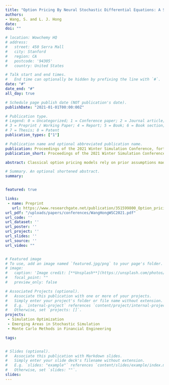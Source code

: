 ```yaml
---
title: "Option Pricing By Neural Stochastic Differential Equations: A Simulation-optimization Approach"
authors:
- Wang, S. and L. J. Hong
date:
doi: ""

# location: Wowchemy HQ
# address:
#   street: 450 Serra Mall
#   city: Stanford
#   region: CA
#   postcode: '94305'
#   country: United States

# Talk start and end times.
#   End time can optionally be hidden by prefixing the line with `#`.
date: "#"
date_end: "#"
all_day: true

# Schedule page publish date (NOT publication's date).
publishDate: "2021-01-01T00:00:00Z"

# Publication type.
# Legend: 0 = Uncategorized; 1 = Conference paper; 2 = Journal article;
# 3 = Preprint / Working Paper; 4 = Report; 5 = Book; 6 = Book section;
# 7 = Thesis; 8 = Patent
publication_types: ["1"]

# Publication name and optional abbreviated publication name.
publication: Proceedings of the 2021 Winter Simulation Conference, forthcoming
publication_short: Proceedings of the 2021 Winter Simulation Conference, forthcoming

abstract: Classical option pricing models rely on prior assumptions made on the dynamics of the underlying assets and the rationality of the market. While empirical evidence showed that these models may explain the option prices to certain extend, their performance may be poor when the actual situation deviates from the assumptions. Neural network models are capable of learning the underlying relationship through the data without prior assumptions. However, to avoid over-fitting, these models often require massive amount of data, which are typically not available for option pricing problems. In this paper we propose a new model by integrating neural networks as components to a classical option pricing model, thus significantly increasing the model flexibility while requiring only a reasonable amount of data. We further show that the training of the model, also known as the calibration in the ﬁeld of financial engineering, may be formulated into a simulation optimization problem, and it may be solved in a way that is compatible to the training of neural networks. Preliminary numerical results show that our approach works well.

# Summary. An optional shortened abstract.
summary:


featured: true

links:
 - name: Preprint
   url: https://www.researchgate.net/publication/351599800_Option_pricing_by_stochastic_differential_equations_A_simulation_optimization_approach
url_pdf: "/uploads/papers/conferences/WangHongWSC2021.pdf"
url_code: ''
url_dataset: ''
url_poster: ''
url_project: ''
url_slides: ''
url_source: ''
url_video: ""


# Featured image
# To use, add an image named `featured.jpg/png` to your page's folder.
# image:
#   caption: 'Image credit: [**Unsplash**](https://unsplash.com/photos/pLCdAaMFLTE)'
#   focal_point: ""
#   preview_only: false

# Associated Projects (optional).
#   Associate this publication with one or more of your projects.
#   Simply enter your project's folder or file name without extension.
#   E.g. `internal-project` references `content/project/internal-project/index.md`.
#   Otherwise, set `projects: []`.
projects:
 - Simulation Optimization
 - Emerging Areas in Stochastic Simulation
 - Monte Carlo Methods in Financial Engineering

tags:


# Slides (optional).
#   Associate this publication with Markdown slides.
#   Simply enter your slide deck's filename without extension.
#   E.g. `slides: "example"` references `content/slides/example/index.md`.
#   Otherwise, set `slides: ""`.
slides:
---
```


<!-- {{% callout note %}}
Click the *Cite* button above to demo the feature to enable visitors to import publication metadata into their reference management software.
{{% /callout %}}

Supplementary notes can be added here, including [code and math](https://sourcethemes.com/academic/docs/writing-markdown-latex/). -->
